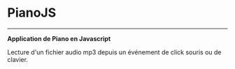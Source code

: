 # PianoJS
---

__Application de Piano en Javascript__

Lecture d'un fichier audio mp3 depuis un événement de click souris ou de clavier.

